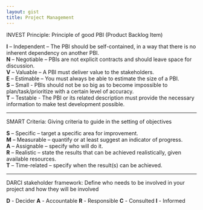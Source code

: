 ```yaml
---
layout: gist
title: Project Management
---
```


INVEST Principle: Principle of good PBI (Product Backlog Item)

**I** – Independent – The PBI should be self-contained, in a way that there is no inherent dependency on another PBI.  
**N** – Negotiable – PBIs are not explicit contracts and should leave space for discussion.  
**V** – Valuable – A PBI must deliver value to the stakeholders.  
**E** – Estimable – You must always be able to estimate the size of a PBI.  
**S** – Small - PBIs should not be so big as to become impossible to plan/task/prioritize with a certain level of accuracy.  
**T** – Testable - The PBI or its related description must provide the necessary information to make test development possible.  

---

SMART Criteria: Giving criteria to guide in the setting of objectives

**S** – Specific – target a specific area for improvement.  
**M** – Measurable – quantify or at least suggest an indicator of progress.  
**A** – Assignable – specify who will do it.  
**R** – Realistic – state the results that can be achieved realistically, given available resources.  
**T** – Time-related – specify when the result(s) can be achieved.  

---

DARCI stakeholder framework: Define who needs to be involved in your project and how they will be involved

**D** - Decider
**A** - Accountable
**R** - Responsible
**C** - Consulted
**I** - Informed
